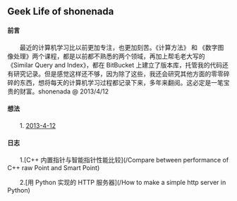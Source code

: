 ## Geek Life of shonenada

#### 前言
　　最近的计算机学习比以前更加专注，也更加刻苦。《计算方法》 和 《数字图像处理》两个课程，都是以前都不熟悉的两个领域，再加上帮毛老大写的《Similar Query and Index》，都在 BitBucket 上建立了版本库，托管我的代码还有研究记录。但是感觉这样还不够，因为除了这些，我还会研究其他方面的零零碎碎的东西，想将每天的计算机学习过程都记录下来，多年来翻阅。这必定是一笔宝贵的财富。shonenada @ 2013/4/12
　　
#### 想法
　　1. [2013-4-12](/2013-4-12)
　　
#### 日志
　　1.[C++ 内置指针与智能指针性能比较](/Compare between performance of C++ raw Point and Smart Point) 
     
　　2.[用 Python 实现的 HTTP 服务器](/How to make a simple http server in Python)
    